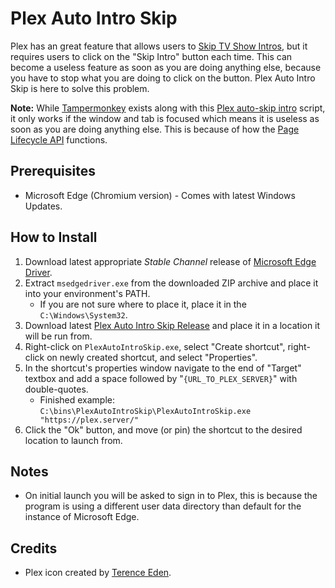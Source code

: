 # Plex Auto Intro Skip

Plex has an great feature that allows users to [Skip TV Show Intros](https://support.plex.tv/articles/skip-content/), but it requires users to click on the "Skip Intro" button each time. This can become a useless feature as soon as you are doing anything else, because you have to stop what you are doing to click on the button. Plex Auto Intro Skip is here to solve this problem.

**Note:** While [Tampermonkey](https://www.tampermonkey.net/) exists along with this [Plex auto-skip intro](https://greasyfork.org/en/scripts/404696-plex-auto-skip-intro) script, it only works if the window and tab is focused which means it is useless as soon as you are doing anything else. This is because of how the [Page Lifecycle API](https://wicg.github.io/page-lifecycle/) functions.

## Prerequisites

* Microsoft Edge (Chromium version) - Comes with latest Windows Updates.

## How to Install

1. Download latest appropriate _Stable Channel_ release of [Microsoft Edge Driver](https://developer.microsoft.com/en-us/microsoft-edge/tools/webdriver/).
1. Extract `msedgedriver.exe` from the downloaded ZIP archive and place it into your environment's PATH.
    * If you are not sure where to place it, place it in the `C:\Windows\System32`.
1. Download latest [Plex Auto Intro Skip Release](https://github.com/OpenNOX/PlexAutoIntroSkip/releases) and place it in a location it will be run from.
1. Right-click on `PlexAutoIntroSkip.exe`, select "Create shortcut", right-click on newly created shortcut, and select "Properties".
1. In the shortcut's properties window navigate to the end of "Target" textbox and add a space followed by "`{URL_TO_PLEX_SERVER}`" with double-quotes.
    * Finished example: `C:\bins\PlexAutoIntroSkip\PlexAutoIntroSkip.exe "https://plex.server/"`
1. Click the "Ok" button, and move (or pin) the shortcut to the desired location to launch from.

## Notes

* On initial launch you will be asked to sign in to Plex, this is because the program is using a different user data directory than default for the instance of Microsoft Edge.

## Credits

* Plex icon created by [Terence Eden](https://icon-icons.com/users/pJZ9iIZ9JPkneTWDkNfd2/icon-sets/).
